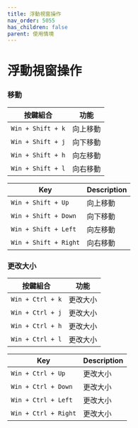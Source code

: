 ```yaml
---
title: 浮動視窗操作
nav_order: 5055
has_children: false
parent: 使用情境
---
```



# 浮動視窗操作


### 移動

| 按鍵組合 | 功能 |
| --- | --- |
| `Win + Shift + k` | 向上移動 |
| `Win + Shift + j` | 向下移動 |
| `Win + Shift + h` | 向左移動 |
| `Win + Shift + l` | 向右移動 |

| Key | Description |
| --- | --- |
| `Win + Shift + Up` | 向上移動 |
| `Win + Shift + Down` | 向下移動 |
| `Win + Shift + Left` | 向左移動 |
| `Win + Shift + Right` | 向右移動 |


### 更改大小

| 按鍵組合 | 功能 |
| --- | --- |
| `Win + Ctrl + k` | 更改大小 |
| `Win + Ctrl + j` | 更改大小|
| `Win + Ctrl + h` | 更改大小 |
| `Win + Ctrl + l` | 更改大小 |

| Key | Description |
| --- | --- |
| `Win + Ctrl + Up` | 更改大小 |
| `Win + Ctrl + Down` | 更改大小 |
| `Win + Ctrl + Left` | 更改大小 |
| `Win + Ctrl + Right` | 更改大小 |
